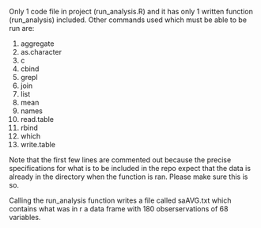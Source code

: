 Only 1 code file in project (run_analysis.R) and it has only 1 written function (run_analysis) included. Other commands used which must be able to be run are:

1. aggregate
2. as.character
3. c
4. cbind
5. grepl
6. join
7. list
8. mean
9. names
10. read.table
11. rbind
12. which
13. write.table

Note that the first few lines are commented out because the precise specifications for what is to be included in the repo expect that the data is already in the directory when the function is ran. Please make sure this is so.

Calling the run_analysis function writes a file called saAVG.txt which contains what was in r a data frame with 180 obserservations of 68 variables.



